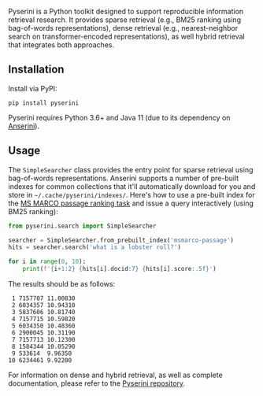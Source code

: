 Pyserini is a Python toolkit designed to support reproducible information retrieval research.
It provides sparse retrieval (e.g., BM25 ranking using bag-of-words representations), dense retrieval (e.g., nearest-neighbor search on transformer-encoded representations), as well hybrid retrieval that integrates both approaches.

## Installation

Install via PyPI:

```
pip install pyserini
```

Pyserini requires Python 3.6+ and Java 11 (due to its dependency on [Anserini](http://anserini.io/)).

## Usage

The `SimpleSearcher` class provides the entry point for sparse retrieval using bag-of-words representations.
Anserini supports a number of pre-built indexes for common collections that it'll automatically download for you and store in `~/.cache/pyserini/indexes/`.
Here's how to use a pre-built index for the [MS MARCO passage ranking task](http://www.msmarco.org/) and issue a query interactively (using BM25 ranking):

```python
from pyserini.search import SimpleSearcher

searcher = SimpleSearcher.from_prebuilt_index('msmarco-passage')
hits = searcher.search('what is a lobster roll?')

for i in range(0, 10):
    print(f'{i+1:2} {hits[i].docid:7} {hits[i].score:.5f}')
```

The results should be as follows:

```
 1 7157707 11.00830
 2 6034357 10.94310
 3 5837606 10.81740
 4 7157715 10.59820
 5 6034350 10.48360
 6 2900045 10.31190
 7 7157713 10.12300
 8 1584344 10.05290
 9 533614  9.96350
10 6234461 9.92200
```

For information on dense and hybrid retrieval, as well as complete documentation, please refer to the [Pyserini repository](https://github.com/castorini/pyserini/).

